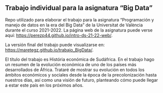 ## Trabajo individual para la asignatura “Big Data”

Repo utilizado para elaborar el trabajo para la asignatura “Programación
y manejo de datos en la era del Big Data” de la Universitat de València
durante el curso 2021-2022. La página web de la asignatura puede verse
aquí: <https://perezp44.github.io/intro-ds-21-22-web/>.

La versión final del trabajo puede visualizarse en:
<https://maretegz.github.io/trabajo_BigData/>.

El título del trabajo es História económica de Sudáfrica. En el trabajo
hago un resumen de la evolución económica de uno de los países más
desarrollados de África. Trataré de mostrar su evolución en todos los
ámbitos económicos y sociales desde la época de la precolonización hasta
nuestros días, así como una visión de futuro, planteando cómo puede
llegar a estar este país en los próximos años.
